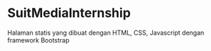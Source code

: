 # SuitMediaInternship
Halaman statis yang dibuat dengan HTML, CSS, Javascript dengan framework Bootstrap
